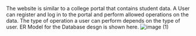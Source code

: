 The website is similar to a college portal that contains student data. A User can register and log in to the portal and perform allowed operations on the data. The type of operation a user can perform depends on the type of user.
ER Model for the Database desgn is shown here.
![image (1)](https://user-images.githubusercontent.com/85673392/189337313-c98f2d61-0f85-48f0-8302-fc8bf1f5540f.png)

